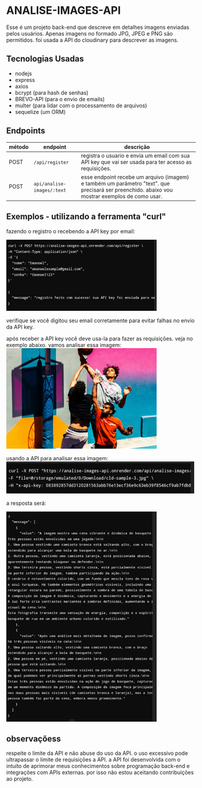 # ANALISE-IMAGES-API

Esse é um projeto back-end que descreve em detalhes imagens enviadas pelos usuários. Apenas imagens no formado JPG, JPEG e PNG são permitidos. foi usada a API do cloudinary para descrever as imagens.
## Tecnologias Usadas
- nodejs
- express
- axios
- bcrypt (para hash de senhas)
- BREVO-API (para o envio de emails)
- multer (para lidar com o processamento de arquivos)
- sequelize (um ORM)

## Endpoints
| método | endpoint | descrição |
|--------|--------|--------|
| POST | `/api/register` | registra o usuario e envia um email com sua API key que vai ser usada para ter acesso as requisições.
| POST | `api/analise-images/:text` | esse endpoint recebe um arquivo (imagem) e também um parãmetro "text". que precisará ser preenchido. abaixo vou mostrar exemplos de como usar.
## Exemplos - utilizando a ferramenta "curl"
fazendo o registro o recebendo a API key por email:

<img src="https://github.com/Emanoellima-dev/ANALISE-IMAGES-API/blob/main/imagens/Screenshot_20241211-102146-1.jpg" width="400"/>

verifique se você digitou seu email corretamente para evitar falhas no envio da API key.

após receber a API key você deve usa-la para fazer as requisições. veja no exemplo abaixo.
vamos analisar essa imagem:
<img src="https://github.com/Emanoellima-dev/ANALISE-IMAGES-API/blob/main/imagens/cld-sample-3.jpg" width="400"/>

usando a API para analisar essa imagem:
<img src="https://github.com/Emanoellima-dev/ANALISE-IMAGES-API/blob/main/imagens/Screenshot_20241211-102304-1.jpg" width="500"/>

a resposta será:

<img src="https://github.com/Emanoellima-dev/ANALISE-IMAGES-API/blob/main/imagens/Screenshot_20241211-102510-1.jpg" width="400"/>

## observaçõess
respeite o limite da API e não abuse do uso da API. o uso excessivo pode ultrapassar o limite de requisições a API. a API foi desenvolvida com o intuito de aprimorar meus conhecimentos sobre programação back-end e integrações com APIs externas. por isso não estou aceitando contribuições ao projeto.